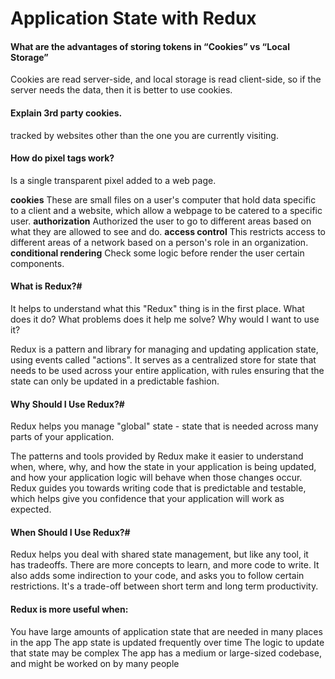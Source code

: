 # Application State with Redux

#### What are the advantages of storing tokens in “Cookies” vs “Local Storage”
Cookies are read server-side, and local storage is read client-side, so if the server needs the data, then it is better to use cookies.

#### Explain 3rd party cookies.
tracked by websites other than the one you are currently visiting.

#### How do pixel tags work?
Is a single transparent pixel added to a web page.


**cookies**	These are small files on a user's computer that hold data specific to a client and a website, which allow a webpage to be catered to a specific user.
**authorization**	Authorized the user to go to different areas based on what they are allowed to see and do.
**access control**	This restricts access to different areas of a network based on a person's role in an organization.
**conditional rendering** Check some logic before render the user certain components.

#### What is Redux?#
It helps to understand what this "Redux" thing is in the first place. What does it do? What problems does it help me solve? Why would I want to use it?

Redux is a pattern and library for managing and updating application state, using events called "actions". It serves as a centralized store for state that needs to be used across your entire application, with rules ensuring that the state can only be updated in a predictable fashion.

#### Why Should I Use Redux?#
Redux helps you manage "global" state - state that is needed across many parts of your application.

The patterns and tools provided by Redux make it easier to understand when, where, why, and how the state in your application is being updated, and how your application logic will behave when those changes occur. Redux guides you towards writing code that is predictable and testable, which helps give you confidence that your application will work as expected.

#### When Should I Use Redux?#
Redux helps you deal with shared state management, but like any tool, it has tradeoffs. There are more concepts to learn, and more code to write. It also adds some indirection to your code, and asks you to follow certain restrictions. It's a trade-off between short term and long term productivity.

#### Redux is more useful when:

You have large amounts of application state that are needed in many places in the app
The app state is updated frequently over time
The logic to update that state may be complex
The app has a medium or large-sized codebase, and might be worked on by many people

